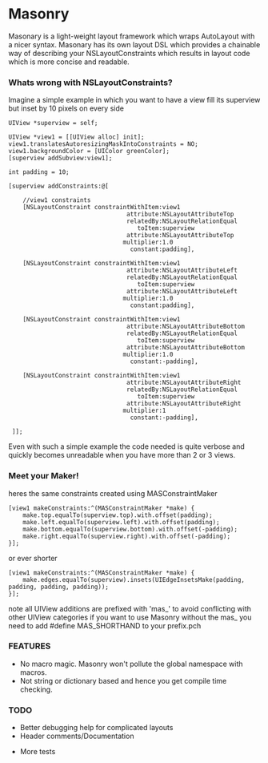 Masonry
=======

Masonary is a light-weight layout framework which wraps AutoLayout with a nicer syntax. Masonary has its own layout DSL which provides a chainable way of describing your NSLayoutConstraints which results in layout code which is more concise and readable.

### Whats wrong with NSLayoutConstraints?

Imagine a simple example in which you want to have a view fill its superview but inset by 10 pixels on every side
```obj-c
UIView *superview = self;

UIView *view1 = [[UIView alloc] init];
view1.translatesAutoresizingMaskIntoConstraints = NO;
view1.backgroundColor = [UIColor greenColor];
[superview addSubview:view1];

int padding = 10;

[superview addConstraints:@[

    //view1 constraints
    [NSLayoutConstraint constraintWithItem:view1
                                 attribute:NSLayoutAttributeTop
                                 relatedBy:NSLayoutRelationEqual
                                    toItem:superview
                                 attribute:NSLayoutAttributeTop
                                multiplier:1.0
                                  constant:padding],

    [NSLayoutConstraint constraintWithItem:view1
                                 attribute:NSLayoutAttributeLeft
                                 relatedBy:NSLayoutRelationEqual
                                    toItem:superview
                                 attribute:NSLayoutAttributeLeft
                                multiplier:1.0
                                  constant:padding],   
 
    [NSLayoutConstraint constraintWithItem:view1
                                 attribute:NSLayoutAttributeBottom
                                 relatedBy:NSLayoutRelationEqual
                                    toItem:superview
                                 attribute:NSLayoutAttributeBottom
                                multiplier:1.0
                                  constant:-padding],
 
    [NSLayoutConstraint constraintWithItem:view1
                                 attribute:NSLayoutAttributeRight
                                 relatedBy:NSLayoutRelationEqual
                                    toItem:superview
                                 attribute:NSLayoutAttributeRight
                                multiplier:1
                                  constant:-padding],

 ]];
```
Even with such a simple example the code needed is quite verbose and quickly becomes unreadable when you have more than 2 or 3 views.

### Meet your Maker!

heres the same constraints created using MASConstraintMaker

```obj-c
[view1 makeConstraints:^(MASConstraintMaker *make) {
    make.top.equalTo(superview.top).with.offset(padding);
    make.left.equalTo(superview.left).with.offset(padding);
    make.bottom.equalTo(superview.bottom).with.offset(-padding);
    make.right.equalTo(superview.right).with.offset(-padding);
}];
```
or ever shorter
```obj-c
[view1 makeConstraints:^(MASConstraintMaker *make) {
    make.edges.equalTo(superview).insets(UIEdgeInsetsMake(padding, padding, padding, padding));
}];
```
note all UIView additions are prefixed with 'mas_' to avoid conflicting with other UIView categories
if you want to use Masonry without the mas_ you need to add #define MAS_SHORTHAND to your prefix.pch

### FEATURES
* No macro magic. Masonry won't pollute the global namespace with macros.
* Not string or dictionary based and hence you get compile time checking.

### TODO
* Better debugging help for complicated layouts
* Header comments/Documentation
- More tests
